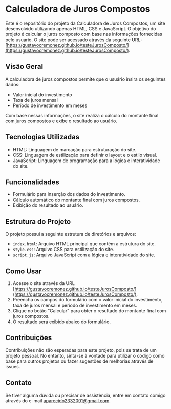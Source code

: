# Calculadora de Juros Compostos

Este é o repositório do projeto da Calculadora de Juros Compostos, um site desenvolvido utilizando apenas HTML, CSS e JavaScript. O objetivo do projeto é calcular o juros composto com base nas informações fornecidas pelo usuário. O site pode ser acessado através da seguinte URL: [https://gustavocremonez.github.io/testeJurosComposto/](https://gustavocremonez.github.io/testeJurosComposto/).

## Visão Geral

A calculadora de juros compostos permite que o usuário insira os seguintes dados:
- Valor inicial do investimento
- Taxa de juros mensal
- Período de investimento em meses

Com base nessas informações, o site realiza o cálculo do montante final com juros compostos e exibe o resultado ao usuário.

## Tecnologias Utilizadas

- HTML: Linguagem de marcação para estruturação do site.
- CSS: Linguagem de estilização para definir o layout e o estilo visual.
- JavaScript: Linguagem de programação para a lógica e interatividade do site.

## Funcionalidades

- Formulário para inserção dos dados do investimento.
- Cálculo automático do montante final com juros compostos.
- Exibição do resultado ao usuário.

## Estrutura do Projeto

O projeto possui a seguinte estrutura de diretórios e arquivos:

- `index.html`: Arquivo HTML principal que contém a estrutura do site.
- `style.css`: Arquivo CSS para estilização do site.
- `script.js`: Arquivo JavaScript com a lógica e interatividade do site.

## Como Usar

1. Acesse o site através da URL [https://gustavocremonez.github.io/testeJurosComposto/](https://gustavocremonez.github.io/testeJurosComposto/).
2. Preencha os campos do formulário com o valor inicial do investimento, taxa de juros mensal e período de investimento em meses.
3. Clique no botão "Calcular" para obter o resultado do montante final com juros compostos.
4. O resultado será exibido abaixo do formulário.

## Contribuições

Contribuições não são esperadas para este projeto, pois se trata de um projeto pessoal. No entanto, sinta-se à vontade para utilizar o código como base para outros projetos ou fazer sugestões de melhorias através de issues.

## Contato

Se tiver alguma dúvida ou precisar de assistência, entre em contato comigo através do e-mail aparecido2332001@gmail.com.
